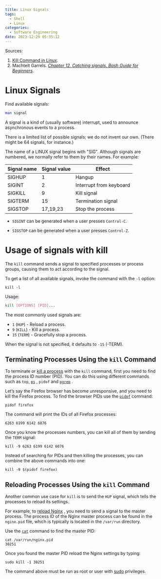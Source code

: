 ```yaml
---
title: Linux Signals
tags:
  - Shell
  - Linux
categories:
  - Software Engineering
date: 2023-12-29 05:35:12
---
```



Sources:

1. [Kill Command in Linux](https://linuxize.com/post/kill-command-in-linux/).
2. Machtelt Garrels. *[Chapter 12. Catching signals. Bash Guide for Beginners](https://tldp.org/LDP/Bash-Beginners-Guide/html/sect_12_01.html)*.

<!--more-->

# Linux Signals

Find available signals:

```sh
man signal
```



A signal is a kind of (usually software) interrupt, used to announce    asynchronous events to a process.

There is a limited list of possible signals; we do not invent our own.  (There  might be 64 signals, for instance.)  

The name of a LINUX signal begins with  "SIG".  Although signals are numbered, we normally refer to them by their   names.  For example:

| Signal name | Signal value | Effect                  |
| ----------- | ------------ | ----------------------- |
| SIGHUP      | 1            | Hangup                  |
| SIGINT      | 2            | Interrupt from keyboard |
| SIGKILL     | 9            | Kill signal             |
| SIGTERM     | 15           | Termination signal      |
| SIGSTOP     | 17,19,23     | Stop the process        |

- `SIGINT` can be generated when a user presses `Control-C`.  

- `SIGSTOP` can be generated when a user presses `Control-Z`. 

  

# Usage of signals with kill

The `kill` command sends a signal to specified processes or process groups, causing them to act  according to the signal. 

To get a list of all available signals, invoke the command with the `-l` option:

```shell
kill -l
```



Usage:

```sh
kill [OPTIONS] [PID]...
```

The most commonly used signals are:

- `1` (`HUP`) - Reload a process.
- `9` (`KILL`) - Kill a process.
- `15` (`TERM`) - Gracefully stop a process.

When the signal is not specified, it defaults  to `-15` (-TERM).

## Terminating Processes Using the `kill` Command

To terminate or [kill a process](https://linuxize.com/post/how-to-kill-a-process-in-linux/) with the `kill` command, first you need to find the process ID number (PID). You can do this using different commands such as `top`, [`ps`](https://linuxize.com/post/ps-command-in-linux/) , `pidof` and [`pgrep`](https://linuxize.com/post/pgrep-command-in-linux/) .

Let’s say the Firefox browser has become unresponsive, and you  need to kill the Firefox process. To find the browser PIDs use the [`pidof`](https://linuxize.com/post/pidof-command-in-linux/) command:

```
pidof firefox
```

The command will print the IDs of all Firefox processes:

```output
6263 6199 6142 6076
```

Once you know the processes numbers, you can kill all of them by sending the `TERM` signal:

```
kill -9 6263 6199 6142 6076
```

Instead of searching for PIDs and then killing the processes, you can combine the above commands into one:

```
kill -9 $(pidof firefox)
```

## Reloading Processes Using the `kill` Command

Another common use case for `kill` is to send the `HUP` signal, which tells the processes to reload its settings.

For example, to [reload Nginx](https://linuxize.com/post/nginx-commands-you-should-know/) , you need to send a signal to the master process. The process ID of the Nginx master process can be found in the `nginx.pid` file, which is typically is located in the `/var/run` directory.

Use the [`cat`](https://linuxize.com/post/linux-cat-command/) command to find the master PID:

```
cat /var/run/nginx.pid
30251
```

Once you found the master PID reload the Nginx settings by typing:

```
sudo kill -1 30251
```

The command above must be run as root or user with [sudo](https://linuxize.com/post/sudo-command-in-linux/) privileges.
